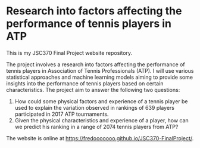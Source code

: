 # Research into factors affecting the performance of tennis players in ATP

This is my JSC370 Final Project website repository. 

The project involves a research into factors affecting the performance of tennis players in Association of Tennis Professionals (ATP). I will use various statistical approaches and machine learning models aiming to provide some insights into the performance of tennis players based on certain characteristics. The project aim to answer the following two questions:
1. How could some physical factors and experience of a tennis player be used to explain the variation observed in rankings of 639 players participated in 2017 ATP tournaments. 
2. Given the physical characteristics and experience of a player, how can we predict his ranking in a range of 2074 tennis players from ATP?

The website is online at https://fredooooooo.github.io/JSC370-FinalProject/.